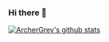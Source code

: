 ### Hi there 👋

[![ArcherGrey's github stats](https://github-readme-stats.vercel.app/api?username=ArcherGrey&show_icons=true&theme=radical)](https://github.com/anuraghazra/github-readme-stats)

<!--
**ArcherGrey/ArcherGrey** is a ✨ _special_ ✨ repository because its `README.md` (this file) appears on your GitHub profile.

Here are some ideas to get you started:

- 🔭 I’m currently working on ...
- 🌱 I’m currently learning ...
- 👯 I’m looking to collaborate on ...
- 🤔 I’m looking for help with ...
- 💬 Ask me about ...
- 📫 How to reach me: ...
- 😄 Pronouns: ...
- ⚡ Fun fact: ...
-->
